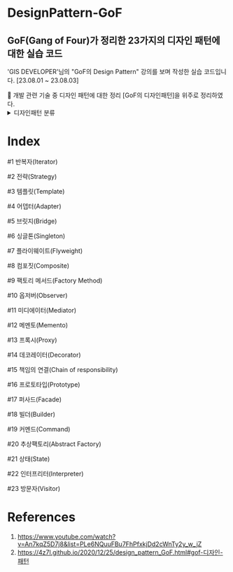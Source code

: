 # DesignPattern-GoF

## GoF(Gang of Four)가 정리한 23가지의 디자인 패턴에 대한 실습 코드

'GIS DEVELOPER'님의 "GoF의 Design Pattern" 강의를 보며 작성한 실습 코드입니다.
[23.08.01 ~ 23.08.03]
<aside>
📖 개발 관련 기술 중 디자인 패턴에 대한 정리 [GoF의 디자인패턴]을 위주로 정리하였다.

</aside>
<details>
<summary>디자인패턴 분류</summary>
    
'목적'과 '범위'로 분류할 수 있다.
    
**첫째**로, 목적에 따라 분류하면 **생성, 구조, 행동** 3가지로 나눌 수 있다. 각각의 패턴이 어떤 일을 하기 위한 것인지에 관한 것이다. 생성 패턴은 객체의 생성 과정에 관여, 구조 패턴은 객체의 합성에 관여, 행동 패턴은 객체가 상호작용하는 방법이나 관심사를 분리하는 방법에 관여한다.
    
**둘째**로 범위에 따라 분류할 수도 있다. 패턴을 주로 **클래스**에 적용하는지, **객체**에 적용하는 지 구분하는 것이다. 클래스 패턴은 클래스와 서브클래스 간의 관련성을 다룬다. 주로 상속을 통해 관련되며, 컴파일 타임에 정적으로 결정된다. 객체 패턴은 객체 간의 관련성을 다루고, 런타임에 변경될 수 있는 동적인 성격을 가진다.

</details>

# Index
#1 반복자(Iterator)

#2 전략(Strategy)

#3 템플릿(Template)

#4 어뎁터(Adapter)

#5 브릿지(Bridge)

#6 싱글톤(Singleton)

#7 플라이웨이트(Flyweight)

#8 컴포짓(Composite)

#9 팩토리 메서드(Factory Method)

#10 옵저버(Observer)

#11 미디에이터(Mediator)

#12 메멘토(Memento)

#13 프록시(Proxy)

#14 데코레이터(Decorator)

#15 책임의 연결(Chain of responsibility)

#16 프로토타입(Prototype)

#17 퍼사드(Facade)

#18 빌더(Builder)

#19	커멘드(Command)

#20 추상팩토리(Abstract Factory)

#21 상태(State)

#22 인터프리터(Interpreter)

#23 방문자(Visitor)


# References
1. https://www.youtube.com/watch?v=An7kqZ5D7j8&list=PLe6NQuuFBu7FhPfxkjDd2cWnTy2y_w_jZ
2. https://4z7l.github.io/2020/12/25/design_pattern_GoF.html#gof-디자인-패턴